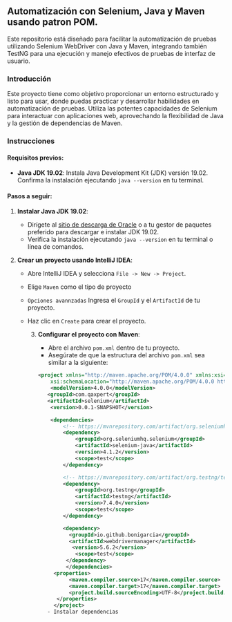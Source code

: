 ## Automatización con Selenium, Java y Maven usando patron POM.

Este repositorio está diseñado para facilitar la automatización de pruebas utilizando Selenium WebDriver con Java y Maven, integrando también TestNG para una ejecución y manejo efectivos de pruebas de interfaz de usuario.

### Introducción

Este proyecto tiene como objetivo proporcionar un entorno estructurado y listo para usar, donde puedas practicar y desarrollar habilidades en automatización de pruebas. Utiliza las potentes capacidades de Selenium para interactuar con aplicaciones web, aprovechando la flexibilidad de Java y la gestión de dependencias de Maven.

### Instrucciones

#### Requisitos previos:
- **Java JDK 19.02**: Instala Java Development Kit (JDK) versión 19.02. Confirma la instalación ejecutando `java --version` en tu terminal.

#### Pasos a seguir:
1. **Instalar Java JDK 19.02**:
   - Dirígete al [sitio de descarga de Oracle](https://www.oracle.com/java/technologies/javase/javase-jdk8-downloads.html) o a tu gestor de paquetes preferido para descargar e instalar JDK 19.02.
   - Verifica la instalación ejecutando `java --version` en tu terminal o línea de comandos.


2. **Crear un proyecto usando IntelliJ IDEA**:
   - Abre IntelliJ IDEA y selecciona `File -> New -> Project`.
   - Elige `Maven` como el tipo de proyecto
   - `Opciones avannzadas` Ingresa el `GroupId` y el `ArtifactId` de tu proyecto.
   - Haz clic en `Create`  para crear el proyecto.

     3. **Configurar el proyecto con Maven**:
        - Abre el archivo `pom.xml` dentro de tu proyecto.
        - Asegúrate de que la estructura del archivo `pom.xml` sea similar a la siguiente:

        ```xml
        <project xmlns="http://maven.apache.org/POM/4.0.0" xmlns:xsi="http://www.w3.org/2001/XMLSchema-instance"
            xsi:schemaLocation="http://maven.apache.org/POM/4.0.0 https://maven.apache.org/xsd/maven-4.0.0.xsd">
            <modelVersion>4.0.0</modelVersion>
           <groupId>com.qaxpert</groupId>
           <artifactId>selenium</artifactId>
            <version>0.0.1-SNAPSHOT</version>

            <dependencies>
                <!-- https://mvnrepository.com/artifact/org.seleniumhq.selenium/selenium-java -->
                <dependency>
                    <groupId>org.seleniumhq.selenium</groupId>
                    <artifactId>selenium-java</artifactId>
                    <version>4.1.2</version>
                    <scope>test</scope>
                </dependency>

                <!-- https://mvnrepository.com/artifact/org.testng/testng -->
                <dependency>
                    <groupId>org.testng</groupId>
                    <artifactId>testng</artifactId>
                    <version>7.4.0</version>
                    <scope>test</scope>
                </dependency>
        
                <dependency>
                  <groupId>io.github.bonigarcia</groupId>
                  <artifactId>webdrivermanager</artifactId>
                   <version>5.6.2</version>
                    <scope>test</scope>
                 </dependency>
                 </dependencies>
             <properties>
                  <maven.compiler.source>17</maven.compiler.source>
                  <maven.compiler.target>17</maven.compiler.target>
                  <project.build.sourceEncoding>UTF-8</project.build.sourceEncoding>
              </properties>
             </project>
           - Instalar dependencias

   